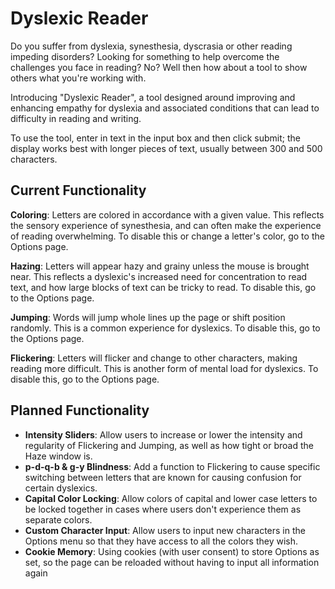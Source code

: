 # Dyslexic Reader

Do you suffer from dyslexia, synesthesia, dyscrasia or other reading impeding disorders? Looking for something to help overcome the challenges you face in reading? No? Well then how about a tool to show others what you're working with.

Introducing "Dyslexic Reader", a tool designed around improving and enhancing empathy for dyslexia and associated conditions that can lead to difficulty in reading and writing.

To use the tool, enter in text in the input box and then click submit; the display works best with longer pieces of text, usually between 300 and 500 characters.

## Current Functionality

**Coloring**: Letters are colored in accordance with a given value. This reflects the sensory experience of synesthesia, and can often make the experience of reading overwhelming. To disable this or change a letter's color, go to the Options page.

**Hazing**: Letters will appear hazy and grainy unless the mouse is brought near. This reflects a dyslexic's increased need for concentration to read text, and how large blocks of text can be tricky to read. To disable this, go to the Options page.

**Jumping**: Words will jump whole lines up the page or shift position randomly. This is a common experience for dyslexics. To disable this, go to the Options page.

**Flickering**: Letters will flicker and change to other characters, making reading more difficult. This is another form of mental load for dyslexics. To disable this, go to the Options page.

## Planned Functionality

-   **Intensity Sliders**: Allow users to increase or lower the intensity and regularity of Flickering and Jumping, as well as how tight or broad the Haze window is.
-   **p-d-q-b & g-y Blindness**: Add a function to Flickering to cause specific switching between letters that are known for causing confusion for certain dyslexics.
-   **Capital Color Locking**: Allow colors of capital and lower case letters to be locked together in cases where users don't experience them as separate colors.
-   **Custom Character Input**: Allow users to input new characters in the Options menu so that they have access to all the colors they wish.
-   **Cookie Memory**: Using cookies (with user consent) to store Options as set, so the page can be reloaded without having to input all information again
